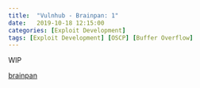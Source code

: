 ```yaml
---
title:  "Vulnhub - Brainpan: 1"
date:   2019-10-18 12:15:00
categories: [Exploit Development]
tags: [Exploit Development] [OSCP] [Buffer Overflow]
---
```


WIP

[brainpan][brainpan]

[brainpan]: https://www.vulnhub.com/entry/brainpan-1,51/